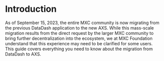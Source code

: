 # Introduction

As of September 15, 2023, the entire MXC community is now migrating from the previous DataDash application to the new AXS. While this mass-scale migration results from the direct request by the larger MXC community to bring further decentralization into the ecosystem, we at MXC Foundation understand that this experience may need to be clarified for some users. This guide covers everything you need to know about the migration from DataDash to AXS.&#x20;

